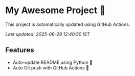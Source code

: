 # My Awesome Project 🚀

This project is automatically updated using GitHub Actions.

_Last updated: 2025-06-29 12:40:50 IST_

## Features
- Auto-update README using Python 🐍
- Auto Git push with GitHub Actions 🤖
